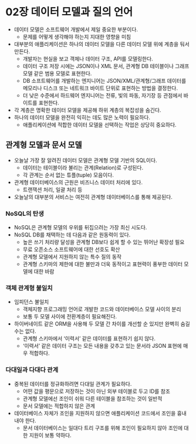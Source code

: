 # 02장 데이터 모델과 질의 언어
- 데이터 모델은 소프트웨어 개발에서 제일 중요한 부분이다.
    - 문제를 어떻게 생각해야 하는지 지대한 영향을 미침
- 대부분의 애플리케이션은 하나의 데이터 모델을 다른 데이터 모델 위에 계층을 둬서 만든다.
    - 개발자는 현실을 보고 객체나 데이터 구조, API를 모델링한다.
    - 데이터 구조 저장 시에는 JSON이나 XML 문서, 관계형 DB 테이블이나 그래프 모델 같은 범용 모델로 표현한다.
    - DB 소프트웨어를 개발하는 엔지니어는 JSON/XML/관계형/그래프 데이터를 메모리나 디스크 또는 네트워크 바이트 단위로 표현하는 방법을 결정한다.
    - 더 낮은 수준에서 하드웨어 엔지니어는 전류, 빛의 파동, 자기장 등 관점에서 바이트를 표현한다.
- 각 계층은 명확한 데이터 모델을 제공해 하위 계층의 복잡성을 숨긴다.
- 하나의 데이터 모델을 완전히 익히는 데도 많은 노력이 필요하다.
    - 애플리케이션에 적합한 데이터 모델을 선택하는 작업은 상당히 중요하다.

## 관계형 모델과 문서 모델

- 오늘날 가장 잘 알려진 데이터 모델은 관계형 모델 기반의 SQL이다.
    - 데이터는 테이블이라 불리는 관계(Relation)로 구성된다.
    - 각 관계는 순서 없는 튜플(tuple) 모음이다.
- 관계형 데이터베이스의 근원은 비즈니스 데이터 처리에 있다.
    - 트랜잭션 처리, 일괄 처리 등
- 오늘날의 대부분의 서비스는 여전히 관계형 데이터베이스를 통해 제공된다.

### NoSQL의 탄생

- NoSQL은 관계형 모델의 우위를 뒤집으려는 가장 최신 시도다.
- NoSQL DB를 채택하는 데 다음과 같은 원동력이 있다.
    - 높은 쓰기 처리량 달성을 관계형 DB보다 쉽게 할 수 있는 뛰어난 확장성 필요
    - 무료 오픈소스 소프트웨어에 대한 선호도 확산
    - 관계형 모델에서 지원하지 않는 특수 질의 동작
    - 관계형 스키마의 제한에 대한 불만과 더욱 동적이고 표현력이 풍부한 데이터 모델에 대한 바람

### 객체 관계형 불일치

- 임피던스 불일치
    - 객체지향 프로그래밍 언어로 개발한 코드와 데이터베이스 모델 사이의 분리
    - 보통 두 모델 사이에 전환계층이 필요해진다.
- 하이버네이트 같은 ORM을 사용해 두 모델 간 차이를 개선할 순 있지만 완벽히 숨길 수는 없다.
    - 관계형 스키마에서 ‘이력서’ 같은 데이터를 표현하기 쉽지 않다.
    - ‘이력서’ 같은 데이터 구조는 모든 내용을 갖추고 있는 문서라 JSON 표현에 매우 적합하다.

### 다대일과 다대다 관계

- 중복된 데이터를 정규화하려면 다대일 관계가 필요하다.
    - 어떤 값을 평문으로 저장하는 것이 아닌 외부 테이블로 두고 ID를 참조
    - 관계형 모델에선 조인이 쉬워 다른 테이블을 참조하는 것이 일반적
    - 문서 모델에는 적합하지 않은 관계
- 데이터베이스 자체가 조인을 지원하지 않으면 애플리케이션 코드에서 조인을 흉내내야 한다.
    - 문서 데이터베이스는 일대다 트리 구조를 위해 조인이 필요하지 않아 조인에 대한 지원이 보통 약하다.
